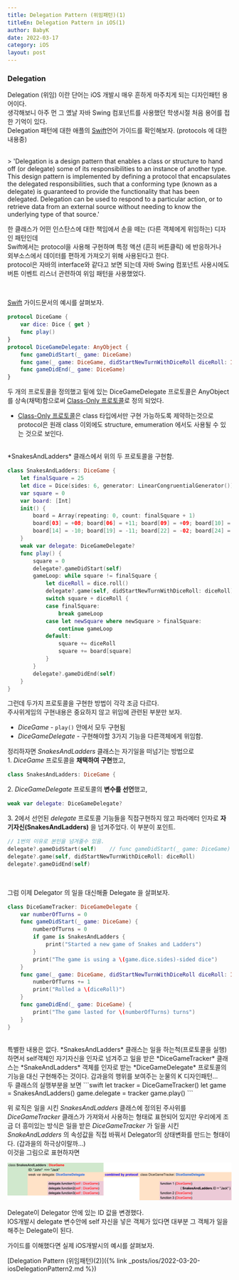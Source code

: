 ```yaml
---
title: Delegation Pattern (위임패턴)(1)
titleEn: Delegation Pattern in iOS(1)
author: BabyK
date: 2022-03-17
category: iOS
layout: post
---
```


### Delegation
Delegation (위임) 이란 단어는 iOS 개발시 매우 흔하게 마주치게 되는 디자인패턴 용어이다.  
생각해보니 아주 먼 그 옜날 자바 Swing 컴포넌트를 사용했던 학생시절 처음 용어를 접한 기억이 있다.  
Delegation 패턴에 대한 애플의 [Swift][1]언어 가이드를 확인해보자. (protocols 에 대한 내용중)

<br>
> 'Delegation is a design pattern that enables a class or structure to hand off (or delegate) some of its responsibilities to an instance of another type. This design pattern is implemented by defining a protocol that encapsulates the delegated responsibilities, such that a conforming type (known as a delegate) is guaranteed to provide the functionality that has been delegated. Delegation can be used to respond to a particular action, or to retrieve data from an external source without needing to know the underlying type of that source.'
<br>

한 클래스가 어떤 인스탄스에 대한 책임에서 손을 떼는 (다른 객체에게 위임하는) 디자인 패턴인데  
Swift에서는 protocol을 사용해 구현하며 특정 액션 (흔히 버튼클릭) 에 반응하거나  
외부소스에서 데이터를 편하게 가져오기 위해 사용된다고 한다.  
protocol은 자바의 interface와 같다고 보면 되는데 자바 Swing 컴포넌트 사용시에도 버튼 이벤트 리스너 관련하여 위임 패턴을 사용했었다.

<br>

[Swift][1] 가이드문서의 예시를 살펴보자.

```swift
protocol DiceGame {
    var dice: Dice { get }
    func play()
}
protocol DiceGameDelegate: AnyObject {
    func gameDidStart(_ game: DiceGame)
    func game(_ game: DiceGame, didStartNewTurnWithDiceRoll diceRoll: Int)
    func gameDidEnd(_ game: DiceGame)
}
```

두 개의 프로토콜을 정의했고 밑에 있는 DiceGameDelegate 프로토콜은 AnyObject를 상속(채택)함으로써 [Class-Only 프로토콜][2]로 정의 되었다.
* [Class-Only 프로토콜][2]은 class 타입에서만 구현 가능하도록 제약하는것으로 protocol은 원래 class 이외에도 structure, emumeration 에서도 사용될 수 있는 것으로 보인다.

<br>
*SnakesAndLadders* 클래스에서 위의 두 프로토콜을 구현함.

```swift
class SnakesAndLadders: DiceGame {
    let finalSquare = 25
    let dice = Dice(sides: 6, generator: LinearCongruentialGenerator())
    var square = 0
    var board: [Int]
    init() {
        board = Array(repeating: 0, count: finalSquare + 1)
        board[03] = +08; board[06] = +11; board[09] = +09; board[10] = +02
        board[14] = -10; board[19] = -11; board[22] = -02; board[24] = -08
    }
    weak var delegate: DiceGameDelegate?
    func play() {
        square = 0
        delegate?.gameDidStart(self)
        gameLoop: while square != finalSquare {
            let diceRoll = dice.roll()
            delegate?.game(self, didStartNewTurnWithDiceRoll: diceRoll)
            switch square + diceRoll {
            case finalSquare:
                break gameLoop
            case let newSquare where newSquare > finalSquare:
                continue gameLoop
            default:
                square += diceRoll
                square += board[square]
            }
        }
        delegate?.gameDidEnd(self)
    }
}
```

그런데 두가지 프로토콜을 구현한 방법이 각각 조금 다르다.  
주사위게임의 구현내용은 중요하지 않고 위임에 관련된 부분만 보자.  
* *DiceGame* -  `play()` 안에서 모두 구현됨  
* *DiceGameDelegate* - 구현해야할 3가지 기능을 다른객체에게 위임함.  

정리하자면 *SnakesAndLadders* 클래스는 자기일을 떠넘기는 방법으로  
1.&nbsp;*DiceGame* 프로토콜을 **채택하여 구현**했고,

```swift
class SnakesAndLadders: DiceGame {
```

2.&nbsp;*DiceGameDelegate* 프로토콜의 **변수를 선언**했고,  

```swift
weak var delegate: DiceGameDelegate?
```
3.&nbsp;2에서 선언된 *delegate* 프로토콜 기능들을 직접구현하지 않고 파라메터 인자로 **자기자신(SnakesAndLadders)** 을 넘겨주었다. 이 부분이 포인트.

```swift
// 1번의 이유로 본인을 넘겨줄수 있음.
delegate?.gameDidStart(self)    // func gameDidStart(_ game: DiceGame)
delegate?.game(self, didStartNewTurnWithDiceRoll: diceRoll)
delegate?.gameDidEnd(self)
```

<br>

그럼 이제 Delegator 의 일을 대신해줄 Delegate 을 살펴보자.

```swift
class DiceGameTracker: DiceGameDelegate {
    var numberOfTurns = 0
    func gameDidStart(_ game: DiceGame) {
        numberOfTurns = 0
        if game is SnakesAndLadders {
            print("Started a new game of Snakes and Ladders")
        }
        print("The game is using a \(game.dice.sides)-sided dice")
    }
    func game(_ game: DiceGame, didStartNewTurnWithDiceRoll diceRoll: Int) {
        numberOfTurns += 1
        print("Rolled a \(diceRoll)")
    }
    func gameDidEnd(_ game: DiceGame) {
        print("The game lasted for \(numberOfTurns) turns")
    }
}
```
<br>
특별한 내용은 없다.  
*SnakesAndLadders* 클래스는 일을 하는척(프로토콜을 실행)하면서 self객체인 자기자신을 인자로 넘겨주고   
일을 받은 *DiceGameTracker* 클래스는 *SnakeAndLadders* 객체를 인자로 받는 *DiceGameDelegate* 프로토콜의 기능을 대신 구현해주는 것이다.  
갑과을의 행위를 보여주는 눈물의 K 디자인패턴...

<br>
두 클래스의 실행부분을 보면
```swift
let tracker = DiceGameTracker()
let game = SnakesAndLadders()
game.delegate = tracker
game.play()
```
<br>

위 로직은 일을 시킨 *SnakesAndLadders* 클래스에 정의된 주사위를 *DiceGameTracker* 클래스가 가져와서 사용하는 형태로 표현되어 있지만 우리에게 조금 더 흥미있는 방식은 일을 받은 *DiceGameTracker* 가 일을 시킨 *SnakeAndLadders* 의 속성값을 직접 바꿔서 Delegator의 상태변화를 만드는 형태이다. (갑과을의 하극상이랄까...)  
이것을 그림으로 표현하자면

<img src="/img/delegationPattern1.png" >

Delegate이 Delegator 안에 있는 ID 값을 변경했다.  
IOS개발시 delegate 변수안에 self 자신을 넣은 객체가 있다면 대부분 그 객체가 일을 해주는 Delegate이 된다.  

가이드를 이해했다면 실제 iOS개발시의 예시를 살펴보자.  
<!-- {{site.url}}/{{page.collection}}/{{page.category|downcase}}/2022-03-20-iosDelegationPattern2 -->
[Delegation Pattern (위임패턴)(2)]({% link _posts/ios/2022-03-20-iosDelegationPattern2.md %})
<br>

[1]: https://docs.swift.org/swift-book/LanguageGuide/Protocols.html#ID276
[2]: https://docs.swift.org/swift-book/LanguageGuide/Protocols.html#ID281
